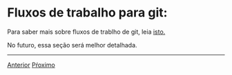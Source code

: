 # Fluxos de trabalho para git:

Para saber mais sobre fluxos de trablho de git, leia [isto.](https://www.atlassian.com/git/tutorials/comparing-workflows)

No futuro, essa seção será melhor detalhada.

---

[Anterior](saber-mais.md)
[Pŕoximo](exercicio-1.md)
